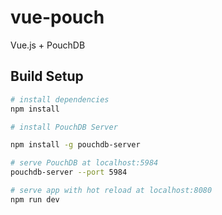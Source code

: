 # vue-pouch

Vue.js + PouchDB

## Build Setup

``` bash
# install dependencies
npm install

# install PouchDB Server

npm install -g pouchdb-server

# serve PouchDB at localhost:5984
pouchdb-server --port 5984

# serve app with hot reload at localhost:8080
npm run dev
```
